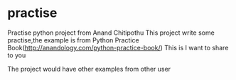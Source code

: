 # practise
Practise python project from Anand Chitipothu
This project write some practise,the example is from Python Practice Book(http://anandology.com/python-practice-book/)
This is I want to share to you

The project would have other examples from other user